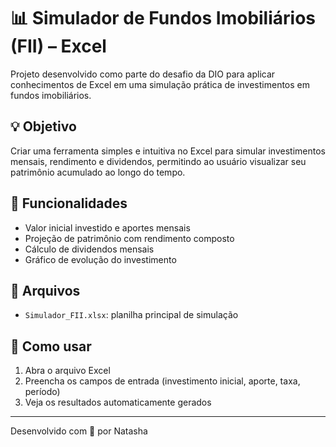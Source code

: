 # 📊 Simulador de Fundos Imobiliários (FII) – Excel

Projeto desenvolvido como parte do desafio da DIO para aplicar conhecimentos de Excel em uma simulação prática de investimentos em fundos imobiliários.

## 💡 Objetivo

Criar uma ferramenta simples e intuitiva no Excel para simular investimentos mensais, rendimento e dividendos, permitindo ao usuário visualizar seu patrimônio acumulado ao longo do tempo.

## 🧮 Funcionalidades

- Valor inicial investido e aportes mensais
- Projeção de patrimônio com rendimento composto
- Cálculo de dividendos mensais
- Gráfico de evolução do investimento

## 📁 Arquivos

- `Simulador_FII.xlsx`: planilha principal de simulação

## 🚀 Como usar

1. Abra o arquivo Excel
2. Preencha os campos de entrada (investimento inicial, aporte, taxa, período)
3. Veja os resultados automaticamente gerados

---

Desenvolvido com 💚 por Natasha
